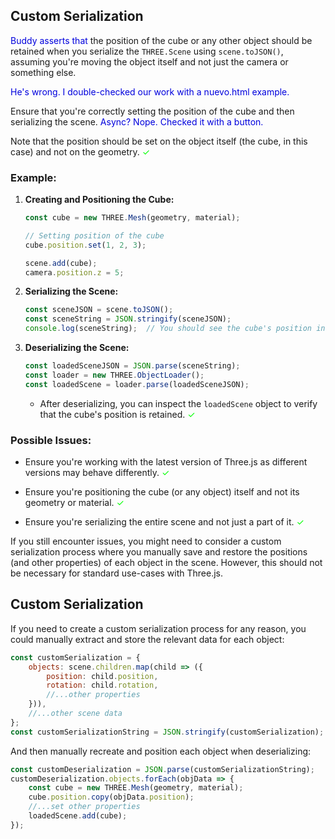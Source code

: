 ## Custom Serialization

<span style="color:#0000dd;">Buddy asserts that</span> the position of the cube or any other object should be retained when you serialize the `THREE.Scene` using `scene.toJSON()`, assuming you're moving the object itself and not just the camera or something else.

<span style="color:#0000dd;">He's wrong.  I double-checked our work with a nuevo.html example.</span>

Ensure that you're correctly setting the position of the cube and then serializing the scene. <span style="color:#0000dd;">Async? Nope. Checked it with a button.</span>

Note that the position should be set on the object itself (the cube, in this case) and not on the geometry. <span style="color:lime;">&check;</span>

### Example:

1. **Creating and Positioning the Cube:**

    ```javascript
    const cube = new THREE.Mesh(geometry, material);
    
    // Setting position of the cube
    cube.position.set(1, 2, 3);
    
    scene.add(cube);
    camera.position.z = 5;
    ```

2. **Serializing the Scene:**

    ```javascript
    const sceneJSON = scene.toJSON();
    const sceneString = JSON.stringify(sceneJSON);
    console.log(sceneString);  // You should see the cube's position in this JSON string
    ```

3. **Deserializing the Scene:**

    ```javascript
    const loadedSceneJSON = JSON.parse(sceneString);
    const loader = new THREE.ObjectLoader();
    const loadedScene = loader.parse(loadedSceneJSON);
    ```

    - After deserializing, you can inspect the `loadedScene` object to verify that the cube's position is retained. <span style="color:lime;">&check;</span>

### Possible Issues:

- Ensure you're working with the latest version of Three.js as different versions may behave differently. <span style="color:lime;">&check;</span>

- Ensure you're positioning the cube (or any object) itself and not its geometry or material. <span style="color:lime;">&check;</span>

- Ensure you're serializing the entire scene and not just a part of it. <span style="color:lime;">&check;</span>

If you still encounter issues, you might need to consider a custom serialization process where you manually save and restore the positions (and other properties) of each object in the scene. However, this should not be necessary for standard use-cases with Three.js.

## Custom Serialization

If you need to create a custom serialization process for any reason, you could manually extract and store the relevant data for each object:

```javascript
const customSerialization = {
    objects: scene.children.map(child => ({
        position: child.position,
        rotation: child.rotation,
        //...other properties
    })),
    //...other scene data
};
const customSerializationString = JSON.stringify(customSerialization);
```

And then manually recreate and position each object when deserializing:

```javascript
const customDeserialization = JSON.parse(customSerializationString);
customDeserialization.objects.forEach(objData => {
    const cube = new THREE.Mesh(geometry, material);
    cube.position.copy(objData.position);
    //...set other properties
    loadedScene.add(cube);
});
```

<br>
